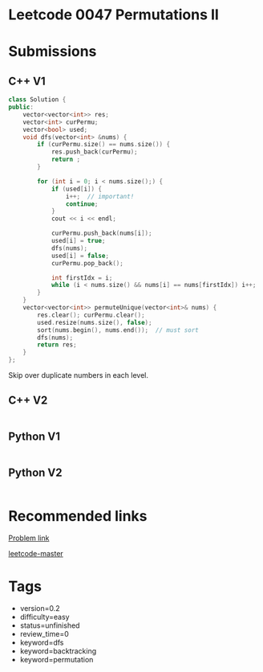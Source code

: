 # Leetcode 0047 Permutations II

# Submissions

## C++ V1

```C++
class Solution {
public:
    vector<vector<int>> res;
    vector<int> curPermu;
    vector<bool> used;
    void dfs(vector<int> &nums) {
        if (curPermu.size() == nums.size()) {
            res.push_back(curPermu);
            return ;
        }

        for (int i = 0; i < nums.size();) {
            if (used[i]) {
                i++;  // important!
                continue;
            }
            cout << i << endl;

            curPermu.push_back(nums[i]);
            used[i] = true;
            dfs(nums);
            used[i] = false;
            curPermu.pop_back();

            int firstIdx = i;
            while (i < nums.size() && nums[i] == nums[firstIdx]) i++;
        }
    }
    vector<vector<int>> permuteUnique(vector<int>& nums) {
        res.clear(); curPermu.clear();
        used.resize(nums.size(), false);
        sort(nums.begin(), nums.end());  // must sort
        dfs(nums);
        return res;
    }
};
```

Skip over duplicate numbers in each level.


## C++ V2

```C++
```



## Python V1

```python
```



## Python V2

```python

```


# Recommended links

[Problem link](https://leetcode.com/problems/permutations-ii/description/)

[leetcode-master](https://github.com/youngyangyang04/leetcode-master/blob/master/problems/0047.%E5%85%A8%E6%8E%92%E5%88%97II.md)


# Tags

- version=0.2
- difficulty=easy
- status=unfinished
- review_time=0
- keyword=dfs
- keyword=backtracking
- keyword=permutation